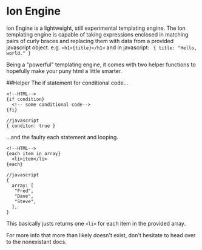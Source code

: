 # Ion Engine
Ion Engine is a lightweight, still experimental templating engine. The Ion templating engine is capable of taking expressions enclosed in matching pairs of curly braces and replacing them with data from a provided javascript object. e.g.
```<h1>{title}</h1>``` and in javascript: ```
{
  title: "Hello, world."
}```

Being a "powerful" templating engine, it comes with two helper functions to hopefully make your puny html a little smarter. 

##Helper
The if statement for conditional code...
```
<!--HTML-->
{if condition}
  <!-- some conditional code-->
{fi}
```
```
//javascript
{ conditon: true }
```
...and the faulty each statement and looping.
```
<!--HTML-->
{each item in array}
  <li>item</li>
{each}
```
```
//javascript
{ 
  array: [
   "Fred",
   "Dave",
   "Steve",
  ],
}
```
This basically justs returns one ```<li>``` for each item in the provided array.

For more info that more than likely doesn't exist, don't hesitate to head over to the nonexistant docs. 

